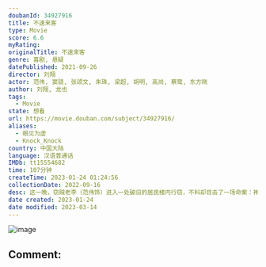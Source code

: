 ```yaml
---
doubanId: 34927916
title: 不速来客
type: Movie
score: 6.6
myRating: 
originalTitle: 不速来客
genre: 喜剧, 悬疑
datePublished: 2021-09-26
director: 刘翔
actor: 范伟, 窦骁, 张颂文, 朱珠, 梁超, 胡明, 高尚, 蔡鹭, 东方晓
author: 刘翔, 龙也
tags:
  - Movie
state: 想看
url: https://movie.douban.com/subject/34927916/
aliases:
  - 眼见为虚
  - Knock_Knock
country: 中国大陆
language: 汉语普通话
IMDb: tt15554682
time: 107分钟
createTime: 2023-01-24 01:24:56
collectionDate: 2022-09-16
desc: 这一晚，窃贼老李（范伟饰）进入一处破旧的居民楼内行窃，不料却目击了一场命案：神秘女子（朱珠饰）离奇被杀，就在老李拼命制伏凶手阎正（张颂文饰）之际，外卖员马明亮（窦骁饰）突然也莫名其妙地出现在这...
date created: 2023-01-24
date modified: 2023-03-14
---
```


![image](p2687924214.jpg)

Comment:
---
